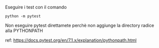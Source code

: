 Eseguire i test con il comando

~~~ {.bash}
python -m pytest
~~~

Non eseguire pytest direttamete perchè non aggiunge la directory radice alla PYTHONPATH

ref: https://docs.pytest.org/en/7.1.x/explanation/pythonpath.html


